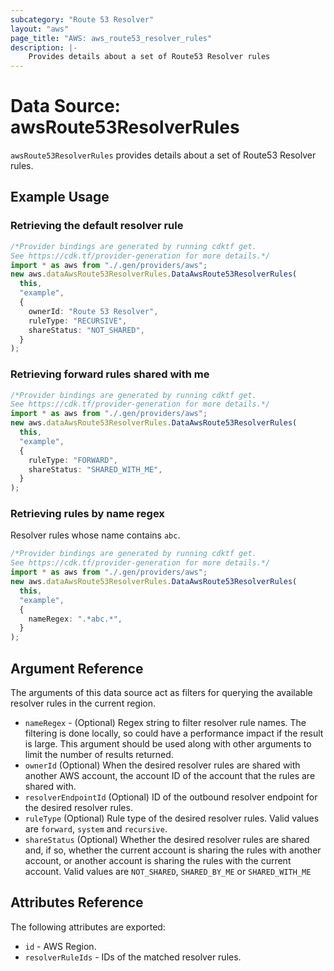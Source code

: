 ```yaml
---
subcategory: "Route 53 Resolver"
layout: "aws"
page_title: "AWS: aws_route53_resolver_rules"
description: |-
    Provides details about a set of Route53 Resolver rules
---
```


# Data Source: awsRoute53ResolverRules

`awsRoute53ResolverRules` provides details about a set of Route53 Resolver rules.

## Example Usage

### Retrieving the default resolver rule

```typescript
/*Provider bindings are generated by running cdktf get.
See https://cdk.tf/provider-generation for more details.*/
import * as aws from "./.gen/providers/aws";
new aws.dataAwsRoute53ResolverRules.DataAwsRoute53ResolverRules(
  this,
  "example",
  {
    ownerId: "Route 53 Resolver",
    ruleType: "RECURSIVE",
    shareStatus: "NOT_SHARED",
  }
);

```

### Retrieving forward rules shared with me

```typescript
/*Provider bindings are generated by running cdktf get.
See https://cdk.tf/provider-generation for more details.*/
import * as aws from "./.gen/providers/aws";
new aws.dataAwsRoute53ResolverRules.DataAwsRoute53ResolverRules(
  this,
  "example",
  {
    ruleType: "FORWARD",
    shareStatus: "SHARED_WITH_ME",
  }
);

```

### Retrieving rules by name regex

Resolver rules whose name contains `abc`.

```typescript
/*Provider bindings are generated by running cdktf get.
See https://cdk.tf/provider-generation for more details.*/
import * as aws from "./.gen/providers/aws";
new aws.dataAwsRoute53ResolverRules.DataAwsRoute53ResolverRules(
  this,
  "example",
  {
    nameRegex: ".*abc.*",
  }
);

```

## Argument Reference

The arguments of this data source act as filters for querying the available resolver rules in the current region.

* `nameRegex` - (Optional) Regex string to filter resolver rule names.
  The filtering is done locally, so could have a performance impact if the result is large.
  This argument should be used along with other arguments to limit the number of results returned.
* `ownerId` (Optional) When the desired resolver rules are shared with another AWS account, the account ID of the account that the rules are shared with.
* `resolverEndpointId` (Optional) ID of the outbound resolver endpoint for the desired resolver rules.
* `ruleType` (Optional) Rule type of the desired resolver rules. Valid values are `forward`, `system` and `recursive`.
* `shareStatus` (Optional) Whether the desired resolver rules are shared and, if so, whether the current account is sharing the rules with another account, or another account is sharing the rules with the current account. Valid values are `NOT_SHARED`, `SHARED_BY_ME` or `SHARED_WITH_ME`

## Attributes Reference

The following attributes are exported:

* `id` - AWS Region.
* `resolverRuleIds` - IDs of the matched resolver rules.
